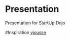Presentation
============

Presentation for StartUp Dojo

#Inspiration
[vjousse](https://github.com/vjousse "vjousse")
